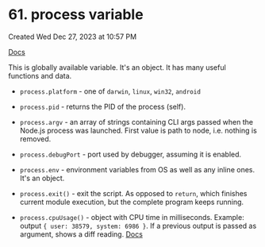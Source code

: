 # 61. process variable
Created Wed Dec 27, 2023 at 10:57 PM

[Docs](https://nodejs.org/dist/latest-v20.x/docs/api/process.html#process)

This is globally available variable. It's an object. It has many useful functions and data.

- `process.platform` - one of `darwin`, `linux`, `win32`, `android`
- `process.pid` - returns the PID of the process (self).
- `process.argv` - an array of strings containing CLI args passed when the Node.js process was launched. First value is path to node, i.e. nothing is removed.
- `process.debugPort` - port used by debugger, assuming it is enabled.
- `process.env` - environment variables from OS as well as any inline ones. It's an object.
    
- `process.exit()` - exit the script. As opposed to `return`, which finishes current module execution, but the complete program keeps running.
- `process.cpuUsage()` - object with CPU time in milliseconds. Example: output `{ user: 38579, system: 6986 }`. If a previous output is passed as argument, shows a diff reading. [Docs](https://nodejs.org/dist/latest-v20.x/docs/api/process.html#processcpuusagepreviousvalue)